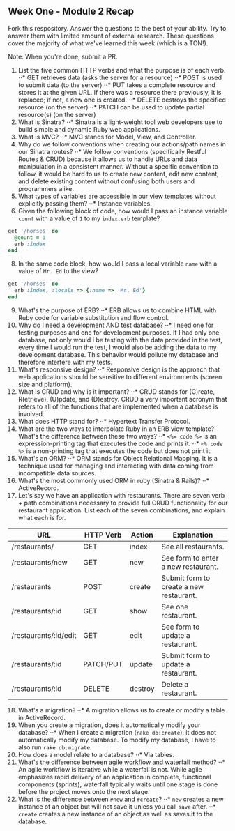 ## Week One - Module 2 Recap

Fork this respository. Answer the questions to the best of your ability. Try to answer them with limited amount of external research. These questions cover the majority of what we've learned this week (which is a TON!).

Note: When you're done, submit a PR.

1. List the five common HTTP verbs and what the purpose is of each verb.
⋅⋅* GET retrieves data (asks the server for a resource)
⋅⋅* POST is used to submit data (to the server)
⋅⋅* PUT takes a complete resource and stores it at the given URL. If there was a resource there previously, it is replaced; if not, a new one is created.
⋅⋅* DELETE destroys the specified resource (on the server)
⋅⋅* PATCH can be used to update partial resource(s) (on the server)
2. What is Sinatra?
⋅⋅* Sinatra is a light-weight tool web developers use to build simple and dynamic Ruby web applications.
4. What is MVC?
⋅⋅* MVC stands for Model, View, and Controller.
5. Why do we follow conventions when creating our actions/path names in our Sinatra routes?
⋅⋅* We follow conventions (specifically Restful Routes & CRUD) because it allows us to handle URLs and data manipulation in a consistent manner. Without a specific convention to follow, it would be hard to us to create new content, edit new content, and delete existing content without confusing both users and programmers alike.
6. What types of variables are accessible in our view templates without explicitly passing them?
⋅⋅* Instance variables.
7. Given the following block of code, how would I pass an instance variable `count` with a value of `1` to my `index.erb` template?

  ```ruby
  get '/horses' do
    @count = 1
    erb :index
  end
  ```

8. In the same code block, how would I pass a local variable `name` with a value of `Mr. Ed` to the view?

```ruby
get '/horses' do
  erb :index, :locals => {:name => 'Mr. Ed'}
end
```

9. What's the purpose of ERB?
⋅⋅* ERB allows us to combine HTML with Ruby code for variable substitution and flow control.
10. Why do I need a development AND test database?
⋅⋅* I need one for testing purposes and one for development purposes. If I had only one database, not only would I be testing with the data provided in the test, every time I would run the test, I would also be adding the data to my development database. This behavior would pollute my database and therefore interfere with my tests.
11. What's responsive design?
⋅⋅* Responsive design is the approach that web applications should be sensitive to different environments (screen size and platform).
12. What is CRUD and why is it important?
⋅⋅* CRUD stands for (C)reate, R(etrieve), (U)pdate, and (D)estroy. CRUD a very important acronym that refers to all of the functions that are implemented when a database is involved.
13. What does HTTP stand for?
⋅⋅* Hypertext Transfer Protocol.
14. What are the two ways to interpolate Ruby in an ERB view template? What's the difference between these two ways?
⋅⋅* `<%= code %>` is an expression-printing tag that executes the code and prints it.
⋅⋅* `<% code %>` is a non-printing tag that executes the code but does not print it.
15. What's an ORM?
⋅⋅* ORM stands for Object Relational Mapping. It is a technique used for managing and interacting with data coming from incompatible data sources.
16. What's the most commonly used ORM in ruby (Sinatra & Rails)?
⋅⋅* ActiveRecord.
17. Let's say we have an application with restaurants. There are seven verb + path combinations necessary to provide full CRUD functionality for our restaurant application. List each of the seven combinations, and explain what each is for.

| **URL** | **HTTP Verb** |  **Action**|   **Explanation**|
|------------|-------------|------------|------------|
| /restaurants/         | GET       | index | See all restaurants.  
| /restaurants/new         | GET       | new | See form to enter a new restaurant.  
| /restaurants          | POST      | create | Submit form to create a new restaurant.  
| /restaurants/:id      | GET       | show | See one restaurant.      
| /restaurants/:id/edit | GET       | edit | See form to update a restaurant.      
| /restaurants/:id      | PATCH/PUT | update | Submit form to update a restaurant.   
| /restaurants/:id      | DELETE    | destroy | Delete a restaurant.

18. What's a migration?
⋅⋅* A migration allows us to create or modify a table in ActiveRecord.
19. When you create a migration, does it automatically modify your database?
⋅⋅* When I create a migration (`rake db:create`), it does not automatically modify my database. To modify my database, I have to also run `rake db:migrate`.
20. How does a model relate to a database?
⋅⋅* Via tables.
21. What's the difference between agile workflow and waterfall method?
⋅⋅* An agile workflow is iterative while a waterfall is not. While agile emphasizes rapid delivery of an application in complete, functional components (sprints), waterfall typically waits until one stage is done before the project moves onto the next stage.
22. What is the difference between `#new` and `#create`?
⋅⋅* `new` creates a new instance of an object but will not save it unless you call `save` after.
⋅⋅* `create` creates a new instance of an object as well as saves it to the database.
